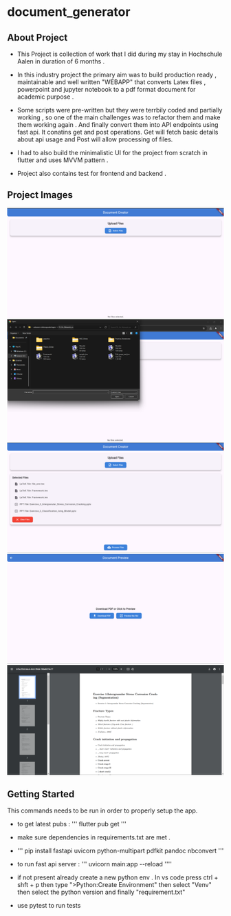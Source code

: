 # document_generator

## About Project 

- This Project is collection of work that I did during my stay in Hochschule Aalen in duration of 6 months . 

- In this industry project the primary aim was to build production ready , maintainable and well written "WEBAPP" that converts Latex files , powerpoint and jupyter notebook to a pdf format document for academic purpose . 

- Some scripts were pre-written but they were terrbily coded and partially working , so one of the main challenges was to refactor them and make them working again . And finally convert them into API endpoints using fast api. It conatins get and post operations. Get will fetch basic details about api usage and Post will allow processing of files. 

- I had to also build the minimalistic UI for the project from scratch in flutter and uses MVVM pattern .

- Project also contains test for frontend and backend . 

## Project Images 

![Home Page](1.png)
![File Selection Page](2.png)
![Upon File selection](3.png)
![Upon File processing](4.png)
![preview generated output](5.png)


## Getting Started

This commands needs to be run in order to properly setup the app.

- to get latest pubs : ''' flutter pub get '''  

- make sure dependencies in requirements.txt are met . 

- ''' pip install fastapi uvicorn python-multipart pdfkit pandoc nbconvert '''

- to run fast api server : ''' uvicorn main:app --reload ''''

- if not present already create a new python env . In vs code press ctrl + shft + p then type ">Python:Create Environment" then select "Venv" then select the python version and finally "requirement.txt"


- use pytest to run tests


